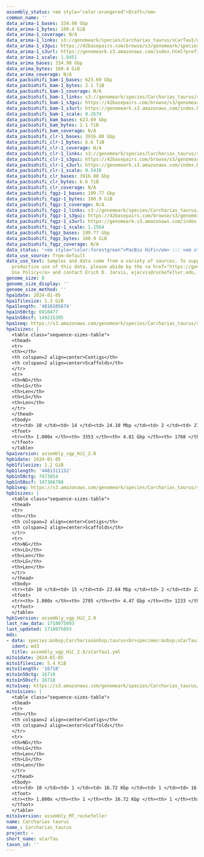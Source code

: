 ```yaml
---
assembly_status: <em style="color:orangered">Draft</em>
common_name: ''
data_arima-1_bases: 334.98 Gbp
data_arima-1_bytes: 160.4 GiB
data_arima-1_coverage: N/A
data_arima-1_links: s3://genomeark/species/Carcharias_taurus/sCarTau1/genomic_data/arima/<br>
data_arima-1_s3gui: https://42basepairs.com/browse/s3/genomeark/species/Carcharias_taurus/sCarTau1/genomic_data/arima/
data_arima-1_s3url: https://genomeark.s3.amazonaws.com/index.html?prefix=species/Carcharias_taurus/sCarTau1/genomic_data/arima/
data_arima-1_scale: 1.9451
data_arima_bases: 334.98 Gbp
data_arima_bytes: 160.4 GiB
data_arima_coverage: N/A
data_pacbiohifi_bam-1_bases: 623.69 Gbp
data_pacbiohifi_bam-1_bytes: 2.1 TiB
data_pacbiohifi_bam-1_coverage: N/A
data_pacbiohifi_bam-1_links: s3://genomeark/species/Carcharias_taurus/sCarTau1/genomic_data/pacbio_hifi/<br>
data_pacbiohifi_bam-1_s3gui: https://42basepairs.com/browse/s3/genomeark/species/Carcharias_taurus/sCarTau1/genomic_data/pacbio_hifi/
data_pacbiohifi_bam-1_s3url: https://genomeark.s3.amazonaws.com/index.html?prefix=species/Carcharias_taurus/sCarTau1/genomic_data/pacbio_hifi/
data_pacbiohifi_bam-1_scale: 0.2674
data_pacbiohifi_bam_bases: 623.69 Gbp
data_pacbiohifi_bam_bytes: 2.1 TiB
data_pacbiohifi_bam_coverage: N/A
data_pacbiohifi_clr-1_bases: 3916.08 Gbp
data_pacbiohifi_clr-1_bytes: 6.6 TiB
data_pacbiohifi_clr-1_coverage: N/A
data_pacbiohifi_clr-1_links: s3://genomeark/species/Carcharias_taurus/sCarTau1/genomic_data/pacbio_hifi/<br>
data_pacbiohifi_clr-1_s3gui: https://42basepairs.com/browse/s3/genomeark/species/Carcharias_taurus/sCarTau1/genomic_data/pacbio_hifi/
data_pacbiohifi_clr-1_s3url: https://genomeark.s3.amazonaws.com/index.html?prefix=species/Carcharias_taurus/sCarTau1/genomic_data/pacbio_hifi/
data_pacbiohifi_clr-1_scale: 0.5416
data_pacbiohifi_clr_bases: 3916.08 Gbp
data_pacbiohifi_clr_bytes: 6.6 TiB
data_pacbiohifi_clr_coverage: N/A
data_pacbiohifi_fqgz-1_bases: 199.77 Gbp
data_pacbiohifi_fqgz-1_bytes: 160.9 GiB
data_pacbiohifi_fqgz-1_coverage: N/A
data_pacbiohifi_fqgz-1_links: s3://genomeark/species/Carcharias_taurus/sCarTau1/genomic_data/pacbio_hifi/<br>
data_pacbiohifi_fqgz-1_s3gui: https://42basepairs.com/browse/s3/genomeark/species/Carcharias_taurus/sCarTau1/genomic_data/pacbio_hifi/
data_pacbiohifi_fqgz-1_s3url: https://genomeark.s3.amazonaws.com/index.html?prefix=species/Carcharias_taurus/sCarTau1/genomic_data/pacbio_hifi/
data_pacbiohifi_fqgz-1_scale: 1.1564
data_pacbiohifi_fqgz_bases: 199.77 Gbp
data_pacbiohifi_fqgz_bytes: 160.9 GiB
data_pacbiohifi_fqgz_coverage: N/A
data_status: '<em style="color:forestgreen">PacBio HiFi</em> ::: <em style="color:forestgreen">Arima</em>'
data_use_source: from-default
data_use_text: Samples and data come from a variety of sources. To support fair and
  productive use of this data, please abide by the <a href="https://genome10k.soe.ucsc.edu/data-use-policies/">Data
  Use Policy</a> and contact Erich D. Jarvis, ejarvis@rockefeller.edu, with any questions.
genome_size: 0
genome_size_display: ''
genome_size_method: ''
hpa1date: 2024-01-05
hpa1filesize: 1.3 GiB
hpa1length: '4818105674'
hpa1n50ctg: 6910477
hpa1n50scf: 149215395
hpa1seq: https://s3.amazonaws.com/genomeark/species/Carcharias_taurus/sCarTau1/assembly_vgp_HiC_2.0/sCarTau1.HiC.hap1.20240105.fasta.gz
hpa1sizes: |
  <table class="sequence-sizes-table">
  <thead>
  <tr>
  <th></th>
  <th colspan=2 align=center>Contigs</th>
  <th colspan=2 align=center>Scaffolds</th>
  </tr>
  <tr>
  <th>NG</th>
  <th>LG</th>
  <th>Len</th>
  <th>LG</th>
  <th>Len</th>
  </tr>
  </thead>
  <tbody>
  <tr><td> 10 </td><td> 14 </td><td> 24.10 Mbp </td><td> 2 </td><td> 273.40 Mbp </td></tr><tr><td> 20 </td><td> 39 </td><td> 16.60 Mbp </td><td> 4 </td><td> 213.23 Mbp </td></tr><tr><td> 30 </td><td> 74 </td><td> 11.87 Mbp </td><td> 7 </td><td> 181.38 Mbp </td></tr><tr><td> 40 </td><td> 120 </td><td> 9.18 Mbp </td><td> 9 </td><td> 168.89 Mbp </td></tr><tr style="background-color:#cccccc;"><td> 50 </td><td> 180 </td><td style="background-color:#88ff88;"> 6.91 Mbp </td><td> 12 </td><td style="background-color:#88ff88;"> 149.22 Mbp </td></tr><tr><td> 60 </td><td> 263 </td><td> 4.84 Mbp </td><td> 16 </td><td> 126.11 Mbp </td></tr><tr><td> 70 </td><td> 382 </td><td> 3.29 Mbp </td><td> 20 </td><td> 94.36 Mbp </td></tr><tr><td> 80 </td><td> 570 </td><td> 1.98 Mbp </td><td> 31 </td><td> 27.62 Mbp </td></tr><tr><td> 90 </td><td> 915 </td><td> 0.91 Mbp </td><td> 93 </td><td> 3.21 Mbp </td></tr><tr><td> 100 </td><td> 3353 </td><td> 14.04 Kbp </td><td> 1768 </td><td> 14.04 Kbp </td></tr></tbody>
  <tfoot>
  <tr><th> 1.000x </th><th> 3353 </th><th> 4.81 Gbp </th><th> 1768 </th><th> 4.82 Gbp </th></tr>
  </tfoot>
  </table>
hpa1version: assembly_vgp_HiC_2.0
hpb1date: 2024-01-05
hpb1filesize: 1.2 GiB
hpb1length: '4481311152'
hpb1n50ctg: 7473854
hpb1n50scf: 147306798
hpb1seq: https://s3.amazonaws.com/genomeark/species/Carcharias_taurus/sCarTau1/assembly_vgp_HiC_2.0/sCarTau1.HiC.hap2.20240105.fasta.gz
hpb1sizes: |
  <table class="sequence-sizes-table">
  <thead>
  <tr>
  <th></th>
  <th colspan=2 align=center>Contigs</th>
  <th colspan=2 align=center>Scaffolds</th>
  </tr>
  <tr>
  <th>NG</th>
  <th>LG</th>
  <th>Len</th>
  <th>LG</th>
  <th>Len</th>
  </tr>
  </thead>
  <tbody>
  <tr><td> 10 </td><td> 15 </td><td> 23.64 Mbp </td><td> 2 </td><td> 229.18 Mbp </td></tr><tr><td> 20 </td><td> 37 </td><td> 18.83 Mbp </td><td> 4 </td><td> 201.17 Mbp </td></tr><tr><td> 30 </td><td> 65 </td><td> 13.24 Mbp </td><td> 7 </td><td> 168.02 Mbp </td></tr><tr><td> 40 </td><td> 104 </td><td> 9.97 Mbp </td><td> 10 </td><td> 159.68 Mbp </td></tr><tr style="background-color:#cccccc;"><td> 50 </td><td> 156 </td><td style="background-color:#88ff88;"> 7.47 Mbp </td><td> 12 </td><td style="background-color:#88ff88;"> 147.31 Mbp </td></tr><tr><td> 60 </td><td> 229 </td><td> 5.27 Mbp </td><td> 16 </td><td> 123.91 Mbp </td></tr><tr><td> 70 </td><td> 333 </td><td> 3.47 Mbp </td><td> 19 </td><td> 113.32 Mbp </td></tr><tr><td> 80 </td><td> 499 </td><td> 2.11 Mbp </td><td> 25 </td><td> 49.96 Mbp </td></tr><tr><td> 90 </td><td> 816 </td><td> 0.93 Mbp </td><td> 53 </td><td> 4.09 Mbp </td></tr><tr><td> 100 </td><td> 2705 </td><td> 11.83 Kbp </td><td> 1233 </td><td> 11.83 Kbp </td></tr></tbody>
  <tfoot>
  <tr><th> 1.000x </th><th> 2705 </th><th> 4.47 Gbp </th><th> 1233 </th><th> 4.48 Gbp </th></tr>
  </tfoot>
  </table>
hpb1version: assembly_vgp_HiC_2.0
last_raw_data: 1718075893
last_updated: 1718075893
mds:
- data: species:&nbsp;Carcharias&nbsp;taurus<br>specimen:&nbsp;sCarTau1<br>projects:&nbsp;<br>&nbsp;&nbsp;-&nbsp;vgp<br>data_location:&nbsp;S3<br>release_to:&nbsp;S3<br>hap1:&nbsp;s3://genomeark/species/Carcharias_taurus/sCarTau1/assembly_vgp_HiC_2.0/sCarTau1.HiC.hap1.20240105.fasta.gz<br>hap2:&nbsp;s3://genomeark/species/Carcharias_taurus/sCarTau1/assembly_vgp_HiC_2.0/sCarTau1.HiC.hap2.20240105.fasta.gz<br>pretext_hap1:&nbsp;s3://genomeark/species/Carcharias_taurus/sCarTau1/assembly_vgp_HiC_2.0/evaluation/hap1/pretext/sCarTau1_hap1__s2_heatmap.pretext<br>pretext_hap2:&nbsp;s3://genomeark/species/Carcharias_taurus/sCarTau1/assembly_vgp_HiC_2.0/evaluation/hap2/pretext/sCarTau1_hap2__s2_heatmap.pretext<br>kmer_spectra_img:&nbsp;s3://genomeark/species/Carcharias_taurus/sCarTau1/assembly_vgp_HiC_2.0/evaluation/merqury/sCarTau1_png/<br>pacbio_read_dir:&nbsp;s3://genomeark/species/Carcharias_taurus/sCarTau1/genomic_data/pacbio_hifi/<br>pacbio_read_type:&nbsp;hifi<br>hic_read_dir:&nbsp;s3://genomeark/species/Carcharias_taurus/sCarTau1/genomic_data/arima/<br>mito:&nbsp;s3://genomeark/species/Carcharias_taurus/sCarTau1/assembly_MT_rockefeller/sCarTau1.MT.20240105.fasta.gz<br>pipeline:<br>&nbsp;&nbsp;-&nbsp;hifiasm&nbsp;(0.19.3+galaxy0)<br>&nbsp;&nbsp;-&nbsp;solve&nbsp;(3.7)<br>&nbsp;&nbsp;-&nbsp;yahs&nbsp;(1.2a.2+galaxy0)<br>assembled_by_group:&nbsp;Rockefeller<br>notes:&nbsp;This&nbsp;was&nbsp;a&nbsp;hifiasm-HiC&nbsp;assembly&nbsp;of&nbsp;sCarTau1,&nbsp;resulting&nbsp;in&nbsp;two&nbsp;complete&nbsp;haplotypes.&nbsp;This&nbsp;individual&nbsp;did&nbsp;have&nbsp;bionano&nbsp;data.&nbsp;HiC&nbsp;scaffolding&nbsp;was&nbsp;performed&nbsp;with&nbsp;yahs.&nbsp;The&nbsp;HiC&nbsp;prep&nbsp;was&nbsp;Arima&nbsp;kit&nbsp;2.&nbsp;
  ident: md3
  title: assembly_vgp_HiC_2.0/sCarTau1.yml
mito1date: 2024-01-05
mito1filesize: 5.4 KiB
mito1length: '16718'
mito1n50ctg: 16718
mito1n50scf: 16718
mito1seq: https://s3.amazonaws.com/genomeark/species/Carcharias_taurus/sCarTau1/assembly_MT_rockefeller/sCarTau1.MT.20240105.fasta.gz
mito1sizes: |
  <table class="sequence-sizes-table">
  <thead>
  <tr>
  <th></th>
  <th colspan=2 align=center>Contigs</th>
  <th colspan=2 align=center>Scaffolds</th>
  </tr>
  <tr>
  <th>NG</th>
  <th>LG</th>
  <th>Len</th>
  <th>LG</th>
  <th>Len</th>
  </tr>
  </thead>
  <tbody>
  <tr><td> 10 </td><td> 1 </td><td> 16.72 Kbp </td><td> 1 </td><td> 16.72 Kbp </td></tr><tr><td> 20 </td><td> 1 </td><td> 16.72 Kbp </td><td> 1 </td><td> 16.72 Kbp </td></tr><tr><td> 30 </td><td> 1 </td><td> 16.72 Kbp </td><td> 1 </td><td> 16.72 Kbp </td></tr><tr><td> 40 </td><td> 1 </td><td> 16.72 Kbp </td><td> 1 </td><td> 16.72 Kbp </td></tr><tr style="background-color:#cccccc;"><td> 50 </td><td> 1 </td><td style="background-color:#ff8888;"> 16.72 Kbp </td><td> 1 </td><td style="background-color:#ff8888;"> 16.72 Kbp </td></tr><tr><td> 60 </td><td> 1 </td><td> 16.72 Kbp </td><td> 1 </td><td> 16.72 Kbp </td></tr><tr><td> 70 </td><td> 1 </td><td> 16.72 Kbp </td><td> 1 </td><td> 16.72 Kbp </td></tr><tr><td> 80 </td><td> 1 </td><td> 16.72 Kbp </td><td> 1 </td><td> 16.72 Kbp </td></tr><tr><td> 90 </td><td> 1 </td><td> 16.72 Kbp </td><td> 1 </td><td> 16.72 Kbp </td></tr><tr><td> 100 </td><td> 1 </td><td> 16.72 Kbp </td><td> 1 </td><td> 16.72 Kbp </td></tr></tbody>
  <tfoot>
  <tr><th> 1.000x </th><th> 1 </th><th> 16.72 Kbp </th><th> 1 </th><th> 16.72 Kbp </th></tr>
  </tfoot>
  </table>
mito1version: assembly_MT_rockefeller
name: Carcharias taurus
name_: Carcharias_taurus
project: ~
short_name: sCarTau
taxon_id: ''
---
```


